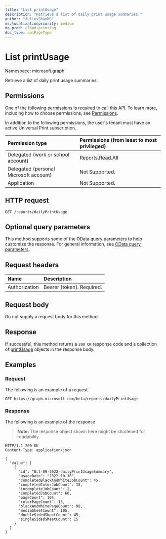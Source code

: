 ```yaml
---
title: "List printUsage"
description: "Retrieve a list of daily print usage summaries."
author: "JuliusShanMS"
ms.localizationpriority: medium
ms.prod: cloud-printing
doc_type: apiPageType
---
```


# List printUsage
Namespace: microsoft.graph

Retrieve a list of daily print usage summaries.

## Permissions
One of the following permissions is required to call this API. To learn more, including how to choose permissions, see [Permissions](/graph/permissions-reference).

In addition to the following permissions, the user's tenant must have an active Universal Print subscription.

|Permission type | Permissions (from least to most privileged) |
|:---------------|:--------------------------------------------|
|Delegated (work or school account)| Reports.Read.All |
|Delegated (personal Microsoft account)|Not Supported.|
|Application|Not Supported.|

## HTTP request
<!-- { "blockType": "ignored" } -->
```http
GET /reports/dailyPrintUsage
```

## Optional query parameters
This method supports some of the OData query parameters to help customize the response. For general information, see [OData query parameters](/graph/query-parameters).

## Request headers
|Name|Description|
|:---|:---|
|Authorization|Bearer {token}. Required.|

## Request body
Do not supply a request body for this method.

## Response

If successful, this method returns a `200 OK` response code and a collection of [printUsage](../resources/printusage.md) objects in the response body.

## Examples

### Request
The following is an example of a request.
<!-- {
  "blockType": "request",
  "name": "list_printusage"
}
-->
``` http
GET https://graph.microsoft.com/beta/reports/dailyPrintUsage
```


### Response
The following is an example of the response
>**Note:** The response object shown here might be shortened for readability.
<!-- {
  "blockType": "response",
  "truncated": true,
  "@odata.type": "Collection(microsoft.graph.printUsage)"
}
-->
``` http
HTTP/1.1 200 OK
Content-Type: application/json

{
  "value": [
    {
      "id": "Oct-09-2022-dailyPrintUsageSummary",
      "usageDate": "2022-10-10",
      "completedBlackAndWhiteJobCount": 45,
      "completedColorJobCount": 15,
      "incompleteJobCount": 2,
      "completedJobCount": 60,
      "pageCount": 105,
      "colorPageCount": 15,
      "blackAndWhitePageCount": 90,
      "mediaSheetCount": 105,
      "doubleSidedSheetCount": 45,
      "singleSidedSheetCount": 15
    }
  ]
}
```
